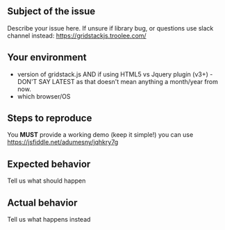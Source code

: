 ## Subject of the issue
Describe your issue here.
If unsure if library bug, or questions use slack channel instead: https://gridstackjs.troolee.com/

## Your environment
* version of gridstack.js AND if using HTML5 vs Jquery plugin (v3+) - DON'T SAY LATEST as that doesn't mean anything a month/year from now.
* which browser/OS

## Steps to reproduce
You **MUST** provide a working demo (keep it simple!) you can use 
https://jsfiddle.net/adumesny/jqhkry7g

## Expected behavior
Tell us what should happen

## Actual behavior
Tell us what happens instead
